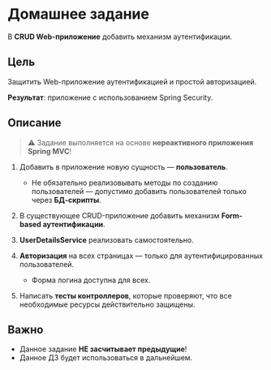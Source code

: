 # Домашнее задание

В **CRUD Web-приложение** добавить механизм аутентификации.

## Цель
Защитить Web-приложение аутентификацией и простой авторизацией.

**Результат**: приложение с использованием Spring Security.



## Описание 

> ⚠️ Задание выполняется на основе **нереактивного приложения Spring MVC**!

1. Добавить в приложение новую сущность — **пользователь**.
    * Не обязательно реализовывать методы по созданию пользователей — допустимо добавить пользователей только через **БД-скрипты**.

2. В существующее CRUD-приложение добавить механизм **Form-based аутентификации**.

3. **UserDetailsService** реализовать самостоятельно.

4. **Авторизация** на всех страницах — только для аутентифицированных пользователей.
    * Форма логина доступна для всех.

5. Написать **тесты контроллеров**, которые проверяют, что все необходимые ресурсы действительно защищены.


## Важно
- Данное задание **НЕ засчитывает предыдущие**!
- Данное ДЗ будет использоваться в дальнейшем.  

